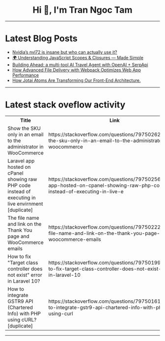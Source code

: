 <h1 align="center">Hi 👋, I'm Tran Ngoc Tam</h1>

---

# Latest Blog Posts 
<!-- BLOG-POST-LIST:START -->
- [Nvidia’s nvl72 is insane but who can actually use it?](https://dev.to/dev_tips/nvidias-nvl72-is-insane-but-who-can-actually-use-it-4fl5)
- [🌍 Understanding JavaScript Scopes &amp; Closures — Made Simple](https://dev.to/usama_dev/understanding-javascript-scopes-closures-made-simple-38dh)
- [Building Ahead: a multi-tool AI Travel Agent with OpenAI + SerpApi](https://dev.to/james_collins/building-ahead-a-multi-tool-ai-travel-agent-with-openai-serpapi-1ce4)
- [How Advanced File Delivery with Webpack Optimizes Web App Performance](https://dev.to/ideradevtools/how-advanced-file-delivery-with-webpack-optimizes-web-app-performance-1ka)
- [How Jotai Atoms Are Transforming Our Front-End Architecture.](https://dev.to/giovanni786/how-jotai-atoms-are-transforming-our-front-end-architecture-42fd)
<!-- BLOG-POST-LIST:END -->

---

# Latest stack oveflow activity
<table>
  <tr><th>Title</th><th>Link</th></tr>
  <!-- STACKOVERFLOW:START --><tr><td>Show the SKU only in an email to the administrator in WooCommerce</td><td>https://stackoverflow.com/questions/79750262/show-the-sku-only-in-an-email-to-the-administrator-in-woocommerce</td></tr><tr><td>Laravel app hosted on cPanel showing raw PHP code instead of executing in live envirnment [duplicate]</td><td>https://stackoverflow.com/questions/79750256/laravel-app-hosted-on-cpanel-showing-raw-php-code-instead-of-executing-in-live-e</td></tr><tr><td>The file name and link on the Thank You page and WooCommerce emails</td><td>https://stackoverflow.com/questions/79750222/the-file-name-and-link-on-the-thank-you-page-and-woocommerce-emails</td></tr><tr><td>How to fix &quot;Target class controller does not exist&quot; error in Laravel 10?</td><td>https://stackoverflow.com/questions/79750199/how-to-fix-target-class-controller-does-not-exist-error-in-laravel-10</td></tr><tr><td>How to integrate GSTR9 API &lpar;Chartered Info&rpar; with PHP using cURL? [duplicate]</td><td>https://stackoverflow.com/questions/79750161/how-to-integrate-gstr9-api-chartered-info-with-php-using-curl</td></tr><!-- STACKOVERFLOW:END -->
</table>

---


